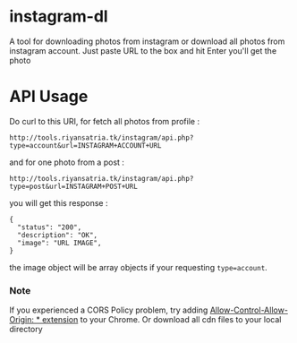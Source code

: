 # instagram-dl
A tool for downloading photos from instagram or download all photos from instagram account. Just paste URL to the box and hit Enter you'll get the photo

# API Usage
Do curl to this URI, for fetch all photos from profile :
```
http://tools.riyansatria.tk/instagram/api.php?type=account&url=INSTAGRAM+ACCOUNT+URL
```
and for one photo from a post :
```
http://tools.riyansatria.tk/instagram/api.php?type=post&url=INSTAGRAM+POST+URL
```
you will get this response :
```
{
  "status": "200",
  "description": "OK",
  "image": "URL IMAGE",
}
``` 
the image object will be array objects if your requesting `type=account`.

### Note
If you experienced a CORS Policy problem, try adding [Allow-Control-Allow-Origin: * extension](https://chrome.google.com/webstore/detail/allow-control-allow-origi/nlfbmbojpeacfghkpbjhddihlkkiljbi/related) to your Chrome. Or download all cdn files to your local directory
